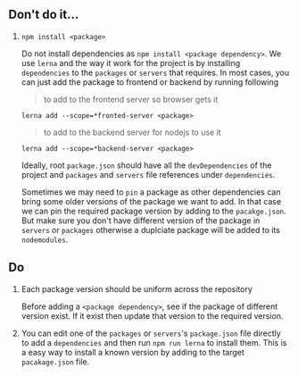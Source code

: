 


Don't do it...
---
1. `npm install <package>`

    Do not install dependencies as `npm install <package dependency>`.
    We use `lerna` and the way it work for the project is by installing `dependencies` to the `packages` or `servers` that requires. In most cases,
    you can just add the package to frontend or backend by running following

    > to add to the frontend server so browser gets it

   `lerna add --scope=*fronted-server <package>`


    > to add to the backend server for nodejs to use it

   `lerna add --scope=*backend-server <package>`

   Ideally, root `package.json` should have all the `devDependencies` of the project and `packages` and `servers` file references under `dependencies`.

   Sometimes we may need to `pin` a package as other dependencies can bring some older versions of the package we want to add. In that case we can pin the required package version by adding to the `pacakge.json`. But make sure you don't have different version of the package in `servers` or `packages` otherwise a duplciate package will be added to its `nodemodules`.

Do
---
1. Each package version should be uniform across the repository

    Before adding a `<package dependency>`, see if the package of different version exist. If it exist then update that version to the required version.

2. You can edit one of the `packages` or `servers`'s `package.json` file directly to add a `dependencies` and then run `npm run lerna` to install them. This is a easy way to install a known version by adding to the target `pacakage.json` file.